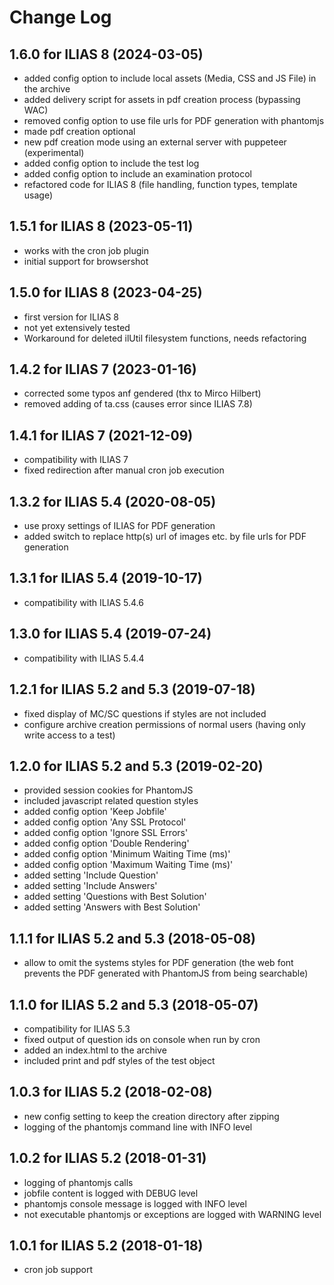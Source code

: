 # Change Log

## 1.6.0 for ILIAS 8 (2024-03-05)
- added config option to include local assets (Media, CSS and JS File) in the archive
- added delivery script for assets in pdf creation process (bypassing WAC)
- removed config option to use file urls for PDF generation with phantomjs
- made pdf creation optional
- new pdf creation mode using an external server with puppeteer (experimental)
- added config option to include the test log
- added config option to include an examination protocol
- refactored code for ILIAS 8 (file handling, function types, template usage)

## 1.5.1 for ILIAS 8 (2023-05-11)
- works with the cron job plugin
- initial support for browsershot

## 1.5.0 for ILIAS 8 (2023-04-25)
- first version for ILIAS 8
- not yet extensively tested
- Workaround for deleted ilUtil filesystem functions, needs refactoring

## 1.4.2 for ILIAS 7 (2023-01-16)
- corrected some typos anf gendered (thx to Mirco Hilbert)
- removed adding of ta.css (causes error since ILIAS 7.8)

## 1.4.1 for ILIAS 7 (2021-12-09)
- compatibility with ILIAS 7
- fixed redirection after manual cron job execution

## 1.3.2 for ILIAS 5.4 (2020-08-05)
- use proxy settings of ILIAS for PDF generation
- added switch to replace http(s) url of images etc. by file urls for PDF generation

## 1.3.1 for ILIAS 5.4 (2019-10-17)
- compatibility with ILIAS 5.4.6

## 1.3.0 for ILIAS 5.4 (2019-07-24)
- compatibility with ILIAS 5.4.4

## 1.2.1 for ILIAS 5.2 and 5.3 (2019-07-18)
- fixed display of MC/SC questions if styles are not included
- configure archive creation permissions of normal users (having only write access to a test)

## 1.2.0 for ILIAS 5.2 and 5.3 (2019-02-20)
- provided session cookies for PhantomJS
- included javascript related question styles
- added config option 'Keep Jobfile'
- added config option 'Any SSL Protocol'
- added config option 'Ignore SSL Errors'
- added config option 'Double Rendering'
- added config option 'Minimum Waiting Time (ms)'
- added config option 'Maximum Waiting Time (ms)'
- added setting 'Include Question'
- added setting 'Include Answers'
- added setting 'Questions with Best Solution'
- added setting 'Answers with Best Solution'

## 1.1.1 for ILIAS 5.2 and 5.3 (2018-05-08)
-  allow to omit the systems styles for PDF generation
   (the web font prevents the PDF generated with PhantomJS from being searchable)

## 1.1.0 for ILIAS 5.2 and 5.3 (2018-05-07)
- compatibility for ILIAS 5.3
- fixed output of question ids on console when run by cron
- added an index.html to the archive
- included print and pdf styles of the test object

## 1.0.3 for ILIAS 5.2 (2018-02-08)
- new config setting to keep the creation directory after zipping
- logging of the phantomjs command line with INFO level

## 1.0.2 for ILIAS 5.2 (2018-01-31)
- logging of phantomjs calls
- jobfile content is logged with DEBUG level
- phantomjs console message is logged with INFO level
- not executable phantomjs or exceptions are logged with WARNING level

## 1.0.1 for ILIAS 5.2 (2018-01-18)
- cron job support